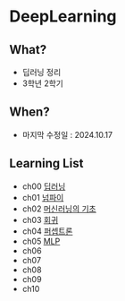 # DeepLearning

## What? 
* 딥러닝 정리  
* 3학년 2학기

## When?
* 마지막 수정일 : 2024.10.17

## Learning List
* ch00 [딥러닝](https://github.com/BangYunseo/TIL/blob/main/AI/DeepLearning/ch00_DeepLearning.md)
* ch01 [넘파이](https://github.com/BangYunseo/TIL/blob/main/AI/DeepLearning/ch01_Numpy.md)
* ch02 [머신러닝의 기초](https://github.com/BangYunseo/TIL/blob/main/AI/DeepLearning/ch02_MachineLearning.md)
* ch03 [회귀](https://github.com/BangYunseo/TIL/blob/main/AI/DeepLearning/ch03_Regression.md)
* ch04 [퍼셉트론](https://github.com/BangYunseo/TIL/blob/main/AI/DeepLearning/ch04_Perceptron.md)
* ch05 [MLP](https://github.com/BangYunseo/TIL/blob/main/AI/DeepLearning/ch05_MLP.md)
* ch06 []()
* ch07 []()
* ch08 []()
* ch09 []()
* ch10 []()
